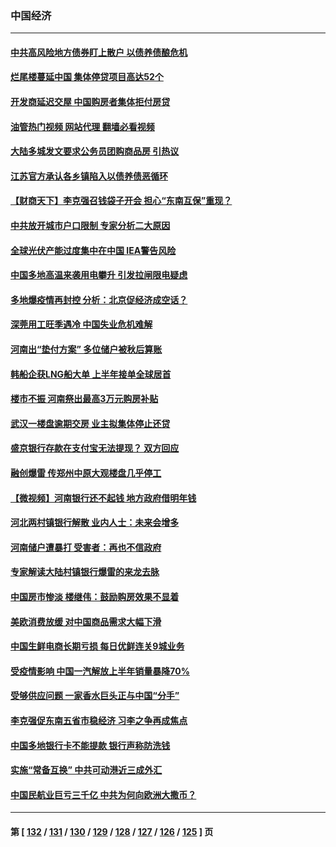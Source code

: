 ### 中国经济
---
#### [中共高风险地方债券盯上散户 以债养债酿危机](../../pages/ncid283/n13779808.md?07140445) 
#### [烂尾楼蔓延中国 集体停贷项目高达52个](../../pages/ncid283/n13780043.md?07140445) 
#### [开发商延迟交屋 中国购房者集体拒付房贷](../../pages/ncid283/n13779800.md?07140445) 
#### [油管热门视频 网站代理 翻墙必看视频](http://209.222.30.114:81/youtube.html?07140445)
#### [大陆多城发文要求公务员团购商品房 引热议](../../pages/ncid283/n13779913.md?07140445) 
#### [江苏官方承认各乡镇陷入以债养债恶循环](../../pages/ncid283/n13779815.md?07140445) 
#### [【财商天下】李克强召钱袋子开会 担心“东南互保”重现？](../../pages/ncid283/n13779421.md?07140445) 
#### [中共放开城市户口限制 专家分析二大原因](../../pages/ncid283/n13779354.md?07140445) 
#### [全球光伏产能过度集中在中国 IEA警告风险](../../pages/ncid283/n13779418.md?07140445) 
#### [中国多地高温来袭用电攀升 引发拉闸限电疑虑](../../pages/ncid283/n13779376.md?07140445) 
#### [多地爆疫情再封控 分析：北京促经济成空话？](../../pages/ncid283/n13779188.md?07140445) 
#### [深莞用工旺季遇冷 中国失业危机难解](../../pages/ncid283/n13779351.md?07140445) 
#### [河南出“垫付方案” 多位储户被秋后算账](../../pages/ncid283/n13779371.md?07140445) 
#### [韩船企获LNG船大单 上半年接单全球居首](../../pages/ncid283/n13779328.md?07140445) 
#### [楼市不振 河南祭出最高3万元购房补贴](../../pages/ncid283/n13779066.md?07140445) 
#### [武汉一楼盘逾期交房 业主拟集体停止还贷](../../pages/ncid283/n13779051.md?07140445) 
#### [盛京银行存款在支付宝无法提现？ 双方回应](../../pages/ncid283/n13778904.md?07140445) 
#### [融创爆雷 传郑州中原大观楼盘几乎停工](../../pages/ncid283/n13778855.md?07140445) 
#### [【微视频】河南银行还不起钱 地方政府借明年钱](../../pages/ncid283/n13778575.md?07140445) 
#### [河北两村镇银行解散 业内人士：未来会增多](../../pages/ncid283/n13778467.md?07140445) 
#### [河南储户遭暴打 受害者：再也不信政府](../../pages/ncid283/n13778457.md?07140445) 
#### [专家解读大陆村镇银行爆雷的来龙去脉](../../pages/ncid283/n13778412.md?07140445) 
#### [中国房市惨淡 楼继伟：鼓励购房效果不显着](../../pages/ncid283/n13778374.md?07140445) 
#### [美欧消费放缓 对中国商品需求大幅下滑](../../pages/ncid283/n13778291.md?07140445) 
#### [中国生鲜电商长期亏损 每日优鲜连关9城业务](../../pages/ncid283/n13777951.md?07140445) 
#### [受疫情影响 中国一汽解放上半年销量暴降70%](../../pages/ncid283/n13777835.md?07140445) 
#### [受够供应问题 一家香水巨头正与中国“分手”](../../pages/ncid283/n13777894.md?07140445) 
#### [李克强促东南五省市稳经济 习李之争再成焦点](../../pages/ncid283/n13777753.md?07140445) 
#### [中国多地银行卡不能提款 银行声称防洗钱](../../pages/ncid283/n13777471.md?07140445) 
#### [实施“常备互换” 中共可动港近三成外汇](../../pages/ncid283/n13777440.md?07140445) 
#### [中国民航业巨亏三千亿 中共为何向欧洲大撒币？](../../pages/ncid283/n13777343.md?07140445) 

---
#### 第 [ [132](./132.md?07140445) / [131](./131.md?07140445) / [130](./130.md?07140445) / [129](./129.md?07140445) / [128](./128.md?07140445) / [127](./127.md?07140445) / [126](./126.md?07140445) / [125](./125.md?07140445) ] 页
